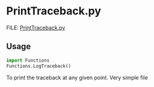 # PrintTraceback.py

FILE: [PrintTraceback.py](../Program/PrintTraceback.py)

## Usage

```py
import Functions
Functions.LogTraceback()
```

To print the traceback at any given point. Very simple file
